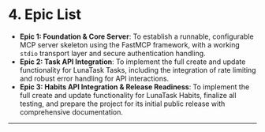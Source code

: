 # 4. Epic List

*   **Epic 1: Foundation & Core Server**: To establish a runnable, configurable MCP server skeleton using the FastMCP framework, with a working `stdio` transport layer and secure authentication handling.
*   **Epic 2: Task API Integration**: To implement the full create and update functionality for LunaTask Tasks, including the integration of rate limiting and robust error handling for API interactions.
*   **Epic 3: Habits API Integration & Release Readiness**: To implement the full create and update functionality for LunaTask Habits, finalize all testing, and prepare the project for its initial public release with comprehensive documentation.

---
